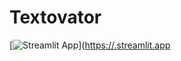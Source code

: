 # Textovator

[![Streamlit App](https://static.streamlit.io/badges/streamlit_badge_black_white.svg)]([https://<your-custom-subdomain>.streamlit.app](https://shaswat01-textovator-main-app-72t59k.streamlit.app)
